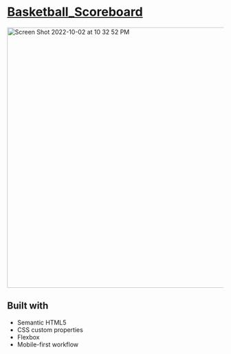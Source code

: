 # [Basketball_Scoreboard](https://frontendella.github.io/Basketball_Scoreboard/)
[<img width="605" align="center" alt="Screen Shot 2022-10-02 at 10 32 52 PM" src="https://user-images.githubusercontent.com/82247833/193508112-ee81031b-3ccb-4890-9279-98cc76cc2537.png">](https://frontendella.github.io/Basketball_Scoreboard/)

## Built with
* Semantic HTML5
* CSS custom properties
* Flexbox
* Mobile-first workflow
